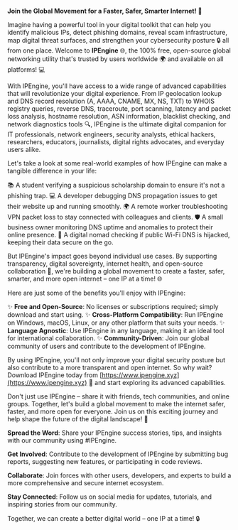 **Join the Global Movement for a Faster, Safer, Smarter Internet! 🚀**

Imagine having a powerful tool in your digital toolkit that can help you identify malicious IPs, detect phishing domains, reveal scam infrastructure, map digital threat surfaces, and strengthen your cybersecurity posture 🔒 all from one place. Welcome to **IPEngine** 🌐, the 100% free, open-source global networking utility that's trusted by users worldwide 🌍 and available on all platforms! 💻

With IPEngine, you'll have access to a wide range of advanced capabilities that will revolutionize your digital experience. From IP geolocation lookup and DNS record resolution (A, AAAA, CNAME, MX, NS, TXT) to WHOIS registry queries, reverse DNS, traceroute, port scanning, latency and packet loss analysis, hostname resolution, ASN information, blacklist checking, and network diagnostics tools 🔍, IPEngine is the ultimate digital companion for IT professionals, network engineers, security analysts, ethical hackers, researchers, educators, journalists, digital rights advocates, and everyday users alike.

Let's take a look at some real-world examples of how IPEngine can make a tangible difference in your life:

📚 A student verifying a suspicious scholarship domain to ensure it's not a phishing trap.
💻 A developer debugging DNS propagation issues to get their website up and running smoothly.
🌍 A remote worker troubleshooting VPN packet loss to stay connected with colleagues and clients.
🛡️ A small business owner monitoring DNS uptime and anomalies to protect their online presence.
📡 A digital nomad checking if public Wi-Fi DNS is hijacked, keeping their data secure on the go.

But IPEngine's impact goes beyond individual use cases. By supporting transparency, digital sovereignty, internet health, and open-source collaboration 🌟, we're building a global movement to create a faster, safer, smarter, and more open internet – one IP at a time! 🌐

Here are just some of the benefits you'll enjoy with IPEngine:

✨ **Free and Open-Source**: No licenses or subscriptions required; simply download and start using.
✨ **Cross-Platform Compatibility**: Run IPEngine on Windows, macOS, Linux, or any other platform that suits your needs.
✨ **Language Agnostic**: Use IPEngine in any language, making it an ideal tool for international collaboration.
✨ **Community-Driven**: Join our global community of users and contribute to the development of IPEngine.

By using IPEngine, you'll not only improve your digital security posture but also contribute to a more transparent and open internet. So why wait? Download IPEngine today from [https://www.ipengine.xyz](https://www.ipengine.xyz) 📡 and start exploring its advanced capabilities.

Don't just use IPEngine – share it with friends, tech communities, and online groups. Together, let's build a global movement to make the internet safer, faster, and more open for everyone. Join us on this exciting journey and help shape the future of the digital landscape! 🚀

**Spread the Word**: Share your IPEngine success stories, tips, and insights with our community using #IPEngine.

**Get Involved**: Contribute to the development of IPEngine by submitting bug reports, suggesting new features, or participating in code reviews.

**Collaborate**: Join forces with other users, developers, and experts to build a more comprehensive and secure internet ecosystem.

**Stay Connected**: Follow us on social media for updates, tutorials, and inspiring stories from our community. 

Together, we can create a better digital world – one IP at a time! 🔒